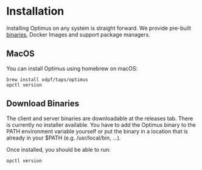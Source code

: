 # Installation

Installing Optimus on any system is straight forward. We provide pre-built [binaries](https://github.com/odpf/optimus/releases), 
Docker Images and support package managers.

## MacOS
You can install Optimus using homebrew on macOS:

```shell
brew install odpf/taps/optimus
opctl version
```

## Download Binaries
The client and server binaries are downloadable at the releases tab. There is 
currently no installer available. You have to add the Optimus binary to the PATH 
environment variable yourself or put the binary in a location that is already 
in your $PATH (e.g. /usr/local/bin, ...).

Once installed, you should be able to run:
```shell
opctl version
```
